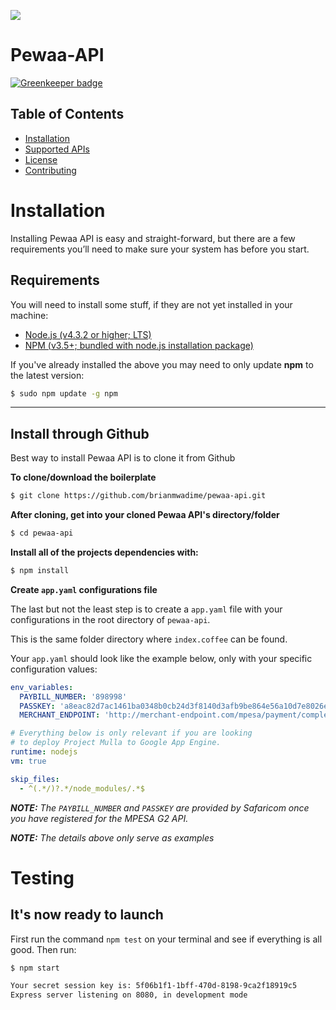 ![](http://www.pewaa.com/img/core-img/logo.png)
# Pewaa-API

[![Greenkeeper badge](https://badges.greenkeeper.io/brianmwadime/Pewaa-API.svg?token=c47efb4a3c86e5c26d2e69b8b2971f943739075c904f45769bc487ae1691f2f0&ts=1508504849472)](https://greenkeeper.io/)

## Table of Contents

* [Installation](#Installation)
* [Supported APIs](#supported-apis)
* [License](#license)
* [Contributing](#contributing)

# Installation

Installing Pewaa API is easy and straight-forward, but there are a few requirements you’ll need
to make sure your system has before you start.

## Requirements

You will need to install some stuff, if they are not yet installed in your machine:

* [Node.js (v4.3.2 or higher; LTS)](http://nodejs.org)
* [NPM (v3.5+; bundled with node.js installation package)](https://docs.npmjs.com/getting-started/installing-node#updating-npm)

If you've already installed the above you may need to only update **npm** to the latest version:

```bash
$ sudo npm update -g npm
```

---

## Install through Github

Best way to install Pewaa API is to clone it from Github

**To clone/download the boilerplate**

```bash
$ git clone https://github.com/brianmwadime/pewaa-api.git
```

**After cloning, get into your cloned Pewaa API's directory/folder**

```bash
$ cd pewaa-api
```

**Install all of the projects dependencies with:**

```bash
$ npm install
```

__Create `app.yaml` configurations file__

The last but not the least step is to create a `app.yaml` file with your configurations in the root
directory of `pewaa-api`.

This is the same folder directory where `index.coffee` can be found.

Your `app.yaml` should look like the example below, only with your specific configuration values:

```yaml
env_variables:
  PAYBILL_NUMBER: '898998'
  PASSKEY: 'a8eac82d7ac1461ba0348b0cb24d3f8140d3afb9be864e56a10d7e8026eaed66'
  MERCHANT_ENDPOINT: 'http://merchant-endpoint.com/mpesa/payment/complete'

# Everything below is only relevant if you are looking
# to deploy Project Mulla to Google App Engine.
runtime: nodejs
vm: true

skip_files:
  - ^(.*/)?.*/node_modules/.*$
```

*__NOTE:__ The `PAYBILL_NUMBER` and `PASSKEY` are provided by Safaricom once you have registered for the MPESA G2 API.*

*__NOTE:__ The details above only serve as examples*

# Testing

## It's now ready to launch

First run the command `npm test` on your terminal and see if everything is all good. Then run:

```bash
$ npm start

Your secret session key is: 5f06b1f1-1bff-470d-8198-9ca2f18919c5
Express server listening on 8080, in development mode
```
